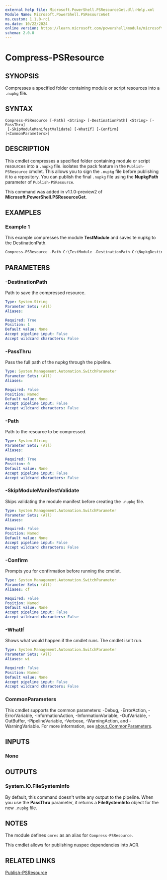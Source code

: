 ```yaml
---
external help file: Microsoft.PowerShell.PSResourceGet.dll-Help.xml
Module Name: Microsoft.PowerShell.PSResourceGet
ms.custom: 1.1.0-rc1
ms.date: 10/22/2024
online version: https://learn.microsoft.com/powershell/module/microsoft.powershell.psresourceget/compress-psresource?view=powershellget-3.x&WT.mc_id=ps-gethelp
schema: 2.0.0
---
```


# Compress-PSResource

## SYNOPSIS

Compresses a specified folder containing module or script resources into a `.nupkg` file.

## SYNTAX

```
Compress-PSResource [-Path] <String> [-DestinationPath] <String> [-PassThru]
 [-SkipModuleManifestValidate] [-WhatIf] [-Confirm] [<CommonParameters>]
```

## DESCRIPTION

This cmdlet compresses a specified folder containing module or script resources into a `.nupkg`
file. isolates the pack feature in the `Publish-PSResource` cmdlet. This allows you to sign the
`.nupkg` file before publishing it to a repository. You can publish the final `.nupkg` file using
the **NupkgPath** parameter of `Publish-PSResource`.

This command was added in v1.1.0-preview2 of **Microsoft.PowerShell.PSResourceGet**.

## EXAMPLES

### Example 1

This example compresses the module **TestModule** and saves te nupkg to the DestinationPath.

```powershell
Compress-PSResource -Path C:\TestModule -DestinationPath C:\NupkgDestination
```

## PARAMETERS

### -DestinationPath

Path to save the compressed resource.

```yaml
Type: System.String
Parameter Sets: (All)
Aliases:

Required: True
Position: 1
Default value: None
Accept pipeline input: False
Accept wildcard characters: False
```

### -PassThru

Pass the full path of the nupkg through the pipeline.

```yaml
Type: System.Management.Automation.SwitchParameter
Parameter Sets: (All)
Aliases:

Required: False
Position: Named
Default value: None
Accept pipeline input: False
Accept wildcard characters: False
```

### -Path

Path to the resource to be compressed.

```yaml
Type: System.String
Parameter Sets: (All)
Aliases:

Required: True
Position: 0
Default value: None
Accept pipeline input: False
Accept wildcard characters: False
```

### -SkipModuleManifestValidate

Skips validating the module manifest before creating the `.nupkg` file.

```yaml
Type: System.Management.Automation.SwitchParameter
Parameter Sets: (All)
Aliases:

Required: False
Position: Named
Default value: None
Accept pipeline input: False
Accept wildcard characters: False
```

### -Confirm

Prompts you for confirmation before running the cmdlet.

```yaml
Type: System.Management.Automation.SwitchParameter
Parameter Sets: (All)
Aliases: cf

Required: False
Position: Named
Default value: None
Accept pipeline input: False
Accept wildcard characters: False
```

### -WhatIf

Shows what would happen if the cmdlet runs. The cmdlet isn't run.

```yaml
Type: System.Management.Automation.SwitchParameter
Parameter Sets: (All)
Aliases: wi

Required: False
Position: Named
Default value: None
Accept pipeline input: False
Accept wildcard characters: False
```

### CommonParameters

This cmdlet supports the common parameters: -Debug, -ErrorAction, -ErrorVariable,
-InformationAction, -InformationVariable, -OutVariable, -OutBuffer, -PipelineVariable, -Verbose,
-WarningAction, and -WarningVariable. For more information, see
[about_CommonParameters](http://go.microsoft.com/fwlink/?LinkID=113216).

## INPUTS

### None

## OUTPUTS

### System.IO.FileSystemInfo

By default, this command doesn't write any output to the pipeline. When you use the **PassThru**
parameter, it returns a **FileSystemInfo** object for the new `.nupkg` file.

## NOTES

The module defines `cmres` as an alias for `Compress-PSResource`.

This cmdlet allows for publishing nuspec dependencies into ACR.

## RELATED LINKS

[Publish-PSResource](Publish-PSResource.md)
